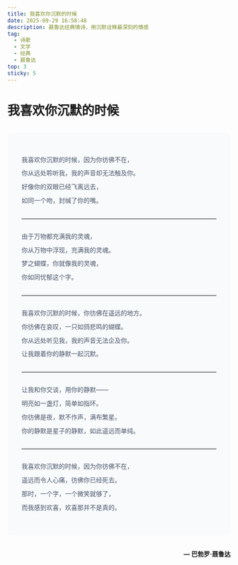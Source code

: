 ```yaml
---
title: 我喜欢你沉默的时候
date: 2025-09-29 16:58:48
description: 聂鲁达经典情诗，用沉默诠释最深刻的情感
tag:
  - 诗歌
  - 文学
  - 经典
  - 聂鲁达
top: 3
sticky: 5
---
```


# 我喜欢你沉默的时候

<div class="poem-container" style="line-height: 2.2; color: #4a5568;">

我喜欢你沉默的时候，因为你彷佛不在，<br>
你从远处聆听我，我的声音却无法触及你。<br>
好像你的双眼已经飞离远去，<br>
如同一个吻，封缄了你的嘴。

---

由于万物都充满我的灵魂，<br>
你从万物中浮现，充满我的灵魂。<br>
梦之蝴蝶，你就像我的灵魂，<br>
你如同忧郁这个字。

---

我喜欢你沉默的时候，你彷佛在遥远的地方。<br>
你彷佛在哀叹，一只如鸽悲鸣的蝴蝶。<br>
你从远处听见我，我的声音无法企及你。<br>
让我跟着你的静默一起沉默。

---

让我和你交谈，用你的静默——<br>
明亮如一盏灯，简单如指环。<br>
你彷佛是夜，默不作声，满布繁星。<br>
你的静默是星子的静默，如此遥远而单纯。

---

我喜欢你沉默的时候，因为你彷佛不在，<br>
遥远而令人心痛，彷佛你已经死去。<br>
那时，一个字，一个微笑就够了，<br>
而我感到欢喜，欢喜那并不是真的。

</div>

<div style="text-align: right; margin-top: 2rem; font-weight: bold;">
— 巴勃罗·聂鲁达
</div>

<style>
.poem-container {
  max-width: 800px;
  margin: 2rem auto;
  padding: 2rem;
  border-radius: 8px;
  background-color: #f8fafc;
}
.poem-container br {
  margin-bottom: 0.5rem;
}
.poem-container hr {
  border: none;
  border-top: 1px solid #e2e8f0;
  margin: 1.5rem 0;
}
</style>